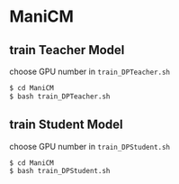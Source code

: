 # ManiCM

## train Teacher Model
choose GPU number in `train_DPTeacher.sh`
```bash
$ cd ManiCM
$ bash train_DPTeacher.sh
```

## train Student Model
choose GPU number in `train_DPStudent.sh`
```bash
$ cd ManiCM
$ bash train_DPStudent.sh
```

